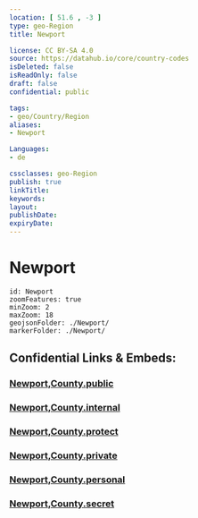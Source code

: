 ```yaml
---
location: [ 51.6 , -3 ] 
type: geo-Region
title: Newport

license: CC BY-SA 4.0
source: https://datahub.io/core/country-codes
isDeleted: false
isReadOnly: false
draft: false
confidential: public

tags:
- geo/Country/Region
aliases:
- Newport

Languages:
- de

cssclasses: geo-Region
publish: true
linkTitle: 
keywords: 
layout: 
publishDate: 
expiryDate: 
---
```


# Newport

```leaflet
id: Newport
zoomFeatures: true 
minZoom: 2 
maxZoom: 18
geojsonFolder: ./Newport/
markerFolder: ./Newport/
```


## Confidential Links & Embeds: 

### [Newport,County.public](/_public/\Earth\Continent\Europe\Europe~North\UK\Wales\counties~WalesNewport,County.public.md) 

### [Newport,County.internal](/_internal/\Earth\Continent\Europe\Europe~North\UK\Wales\counties~WalesNewport,County.internal.md) 

### [Newport,County.protect](/_protect/\Earth\Continent\Europe\Europe~North\UK\Wales\counties~WalesNewport,County.protect.md) 

### [Newport,County.private](/_private/\Earth\Continent\Europe\Europe~North\UK\Wales\counties~WalesNewport,County.private.md) 

### [Newport,County.personal](/_personal/\Earth\Continent\Europe\Europe~North\UK\Wales\counties~WalesNewport,County.personal.md) 

### [Newport,County.secret](/_secret/\Earth\Continent\Europe\Europe~North\UK\Wales\counties~WalesNewport,County.secret.md)

